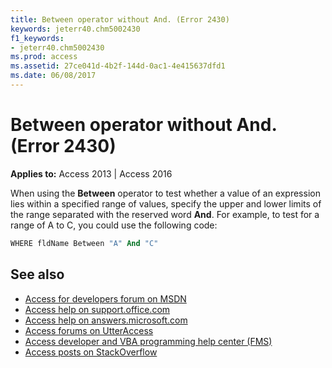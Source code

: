 ```yaml
---
title: Between operator without And. (Error 2430)
keywords: jeterr40.chm5002430
f1_keywords:
- jeterr40.chm5002430
ms.prod: access
ms.assetid: 27ce041d-4b2f-144d-0ac1-4e415637dfd1
ms.date: 06/08/2017
---
```



# Between operator without And. (Error 2430)

  

**Applies to:** Access 2013 | Access 2016

When using the  **Between** operator to test whether a value of an expression lies within a specified range of values, specify the upper and lower limits of the range separated with the reserved word **And**. For example, to test for a range of A to C, you could use the following code:




```vb
WHERE fldName Between "A" And "C"

```

## See also

- [Access for developers forum on MSDN](https://social.msdn.microsoft.com/Forums/office/en-US/home?forum=accessdev)
- [Access help on support.office.com](https://support.office.com/search/results?query=Access)
- [Access help on answers.microsoft.com](https://answers.microsoft.com/en-us/msoffice/forum?page=1&;tab=question&;status=all&;auth=1)
- [Access forums on UtterAccess](http://www.utteraccess.com/forum/index.php?act=idx)
- [Access developer and VBA programming help center (FMS)](http://www.fmsinc.com/MicrosoftAccess/developer/)
- [Access posts on StackOverflow](https://stackoverflow.com/questions/tagged/ms-access)

